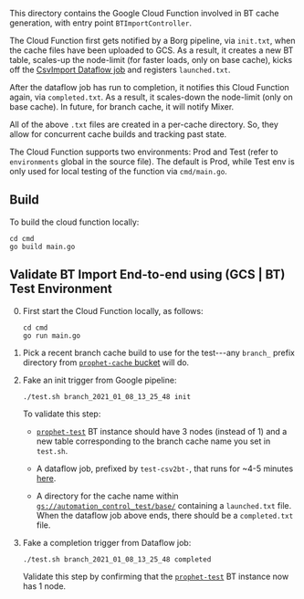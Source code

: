 This directory contains the Google Cloud Function involved in BT cache
generation, with entry point `BTImportController`.

The Cloud Function first gets notified by a Borg pipeline, via `init.txt`, when
the cache files have been uploaded to GCS. As a result, it creates a new BT
table, scales-up the node-limit (for faster loads, only on base cache), kicks
off the [CsvImport Dataflow
job](https://github.com/datacommonsorg/tools/tree/master/bigtable_automation/java/dataflow)
and registers `launched.txt`.

After the dataflow job has run to completion, it notifies this Cloud Function
again, via `completed.txt`. As a result, it scales-down the node-limit (only on
base cache). In future, for branch cache, it will notify Mixer.

All of the above `.txt` files are created in a per-cache directory. So, they
allow for concurrent cache builds and tracking past state.

The Cloud Function supports two environments: Prod and Test (refer to
`environments` global in the source file). The default is Prod, while Test env
is only used for local testing of the function via `cmd/main.go`.

## Build

To build the cloud function locally:

```
cd cmd
go build main.go
```

## Validate BT Import End-to-end using (GCS | BT) Test Environment

0.  First start the Cloud Function locally, as follows:

    ```
    cd cmd
    go run main.go
    ```

1. Pick a recent branch cache build to use for the test---any `branch_` prefix
   directory from [`prophet-cache`
   bucket](https://pantheon.corp.google.com/storage/browser/prophet_cache;tab=objects)
   will do.

2. Fake an init trigger from Google pipeline:

    ```
    ./test.sh branch_2021_01_08_13_25_48 init
    ```

    To validate this step:

    *  [`prophet-test`](https://pantheon.corp.google.com/bigtable/instances/prophet-test/overview?project=google.com:datcom-store-dev)
       BT instance should have 3 nodes (instead of 1) and a new table
       corresponding to the branch cache name you set in `test.sh`.

    *  A dataflow job, prefixed by `test-csv2bt-`, that runs for ~4-5 minutes
       [here](https://pantheon.corp.google.com/dataflow/jobs?project=google.com:datcom-store-dev).

    *  A directory for the cache name within
       [`gs://automation_control_test/base/`](https://pantheon.corp.google.com/storage/browser/automation_control_test/base?project=google.com:datcom-store-dev)
       containing a `launched.txt` file. When the dataflow job above ends, there
       should be a `completed.txt` file.

2. Fake a completion trigger from Dataflow job:

    ```
    ./test.sh branch_2021_01_08_13_25_48 completed
    ```

    Validate this step by confirming that the
    [`prophet-test`](https://pantheon.corp.google.com/bigtable/instances/prophet-test/overview?project=google.com:datcom-store-dev)
    BT instance now has 1 node.
